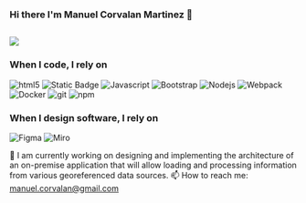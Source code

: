### Hi there I'm Manuel Corvalan Martinez 👋
![](https://komarev.com/ghpvc/?username=manuelcorvalan&color=red&label=Views)
---
<h3>When I code, I rely on</h3>
<p>
  <img alt="html5" src="https://img.shields.io/badge/-HTML5-E34F26?style=flat-square&logo=html5&logoColor=white" />
  <img alt="Static Badge" src="https://img.shields.io/badge/VueJS-Blue?style=flat-square&logo=vuedotjs&logoColor=4FC08D">
  <img alt="Javascript" src="https://img.shields.io/badge/-javascript-f7df1c?style=flat-square&logo=javascript&logoColor=black" />
  <img alt="Bootstrap" src="https://img.shields.io/badge/-bootstrap-7953b3?style=flat-square&logo=javascript&logoColor=white" />
  <img alt="Nodejs" src="https://img.shields.io/badge/-Nodejs-43853d?style=flat-square&logo=Node.js&logoColor=white" />
  <img alt="Webpack" src="https://img.shields.io/badge/-Webpack-8DD6F9?style=flat-square&logo=webpack&logoColor=white" />
  <img alt="Docker" src="https://img.shields.io/badge/-Docker-46a2f1?style=flat-square&logo=docker&logoColor=white" />
  <img alt="git" src="https://img.shields.io/badge/-Git-F05032?style=flat-square&logo=git&logoColor=white" />
  <img alt="npm" src="https://img.shields.io/badge/-NPM-CB3837?style=flat-square&logo=npm&logoColor=white" />
</p>
<h3>When I design software, I rely on</h3>
<p>
  <img alt="Figma" src="https://img.shields.io/badge/Figma-f7df1c?style=flat&logo=figma&logoColor=black" />
  <img alt="Miro" src="https://img.shields.io/badge/Miro-f7df1c?style=flat&logo=miro&logoColor=black" />  
</p>

🔭 I am currently working on designing and implementing the architecture of an on-premise application that will allow loading and processing information from various georeferenced data sources.
📫 How to reach me: manuel.corvalan@gmail.com


<!--
**manuelcorvalan/manuelcorvalan** is a ✨ _special_ ✨ repository because its `README.md` (this file) appears on your GitHub profile.

Here are some ideas to get you started:

- 🔭 I’m currently working on ...
- 🌱 I’m currently learning ...
- 👯 I’m looking to collaborate on ...
- 🤔 I’m looking for help with ...
- 💬 Ask me about ...
- 📫 How to reach me: ...
- 😄 Pronouns: ...
- ⚡ Fun fact: ...
-->
